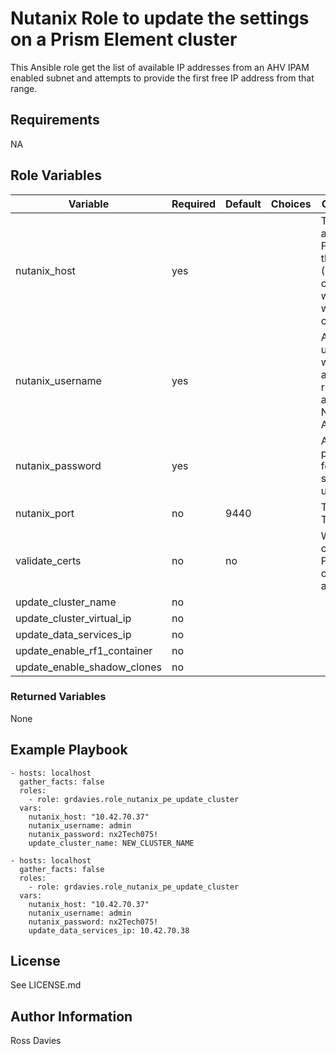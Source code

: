 # Nutanix Role to update the settings on a Prism Element cluster

This Ansible role get the list of available IP addresses from an AHV IPAM enabled subnet and attempts to provide the first free IP address from that range.

## Requirements

NA

## Role Variables

| Variable                                    | Required | Default         | Choices                                                                         | Comments                                                                                                                                                                                                                          |
|---------------------------------------------|----------|-----------------|---------------------------------------------------------------------------------|-----------------------------------------------------------------------------------------------------------------------------------------------------------------------------------------------------------------------------------|
| nutanix_host                                | yes      |                 |                                                                                 | The IP address or FQDN for the Prism (Element only) to which you want to connect.                                                                                                                                                 |
| nutanix_username                            | yes      |                 |                                                                                 | A valid username with appropriate rights to access the Nutanix API.                                                                                                                                                               |
| nutanix_password                            | yes      |                 |                                                                                 | A valid password for the supplied username.                                                                                                                                                                                       |
| nutanix_port                                | no       | 9440            |                                                                                 | The Prism TCP port.                                                                                                                                                                                                               |
| validate_certs                              | no       | no              |                                                                                 | Whether to check if Prism UI certificates are valid.                                                                                                                                                                              |
| update_cluster_name                         | no       |                 |                                                                                 |                                                                                                                                                                                                                                   |
| update_cluster_virtual_ip                   | no       |                 |                                                                                 |                                                                                                                                                                                                                                   |
| update_data_services_ip                     | no       |                 |                                                                                 |                                                                                                                                                                                                                                   |
| update_enable_rf1_container                 | no       |                 |                                                                                 |                                                                                                                                                                                                                                   |
| update_enable_shadow_clones                 | no       |                 |                                                                                 |                                                                                                                                                                                                                                   |

### Returned Variables

None

## Example Playbook

```
- hosts: localhost
  gather_facts: false
  roles:
    - role: grdavies.role_nutanix_pe_update_cluster
  vars:
    nutanix_host: "10.42.70.37"
    nutanix_username: admin
    nutanix_password: nx2Tech075!
    update_cluster_name: NEW_CLUSTER_NAME
```

```
- hosts: localhost
  gather_facts: false
  roles:
    - role: grdavies.role_nutanix_pe_update_cluster
  vars:
    nutanix_host: "10.42.70.37"
    nutanix_username: admin
    nutanix_password: nx2Tech075!
    update_data_services_ip: 10.42.70.38
```


## License

See LICENSE.md

## Author Information

Ross Davies
